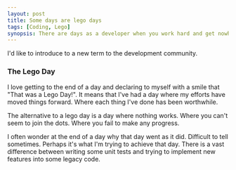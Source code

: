 ```yaml
---
layout: post
title: Some days are lego days
tags: [Coding, Lego]
synopsis: There are days as a developer when you work hard and get nowhere. You feel that you're going round in circles and getting nothing done. Then there are lego days. The days where each move is a step forward. Each decision a piece of the puzzle completed. Every line of a code a block of lego neatly slotted into place.
---
```

I'd like to introduce to a new term to the development community.

### The Lego Day

I love getting to the end of a day and declaring to myself with a smile that "That was a Lego Day!". It means that I've had a day where my efforts have moved things forward. Where each thing I've done has been worthwhile.

The alternative to a lego day is a day where nothing works. Where you can't seem to join the dots. Where you fail to make any progress.

I often wonder at the end of a day why that day went as it did. Difficult to tell sometimes. Perhaps it's what I'm trying to achieve that day. There is a vast difference between writing some unit tests and trying to implement new features into some legacy code.